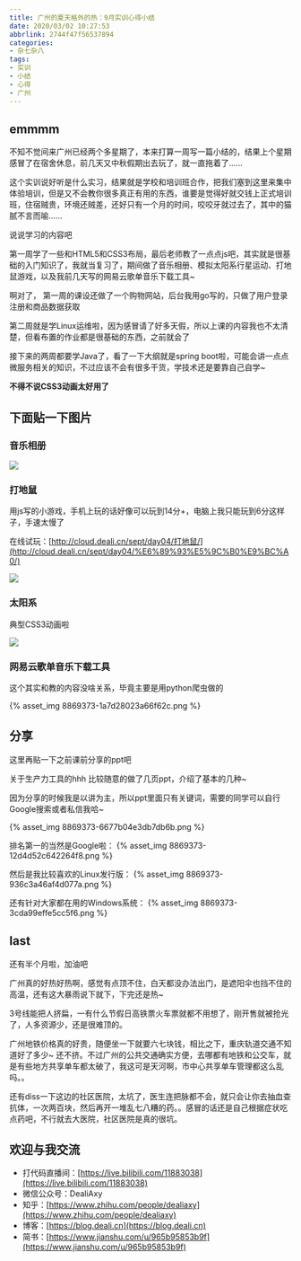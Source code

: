 ```yaml
---
title: 广州的夏天格外的热：9月实训心得小结
date: 2020/03/02 10:27:53
abbrlink: 2744f47f56537894
categories:
- 杂七杂八
tags:
- 实训
- 小结
- 心得
- 广州
---
```

## emmmm
不知不觉间来广州已经两个多星期了，本来打算一周写一篇小结的，结果上个星期感冒了在宿舍休息，前几天又中秋假期出去玩了，就一直拖着了......

这个实训说好听是什么实习，结果就是学校和培训班合作，把我们塞到这里来集中体验培训，但是又不会教你很多真正有用的东西，谁要是觉得好就交钱上正式培训班，住宿贼贵，环境还贼差，还好只有一个月的时间，咬咬牙就过去了，其中的猫腻不言而喻......

说说学习的内容吧

第一周学了一些和HTML5和CSS3布局，最后老师教了一点点js吧，其实就是很基础的入门知识了，我就当复习了，期间做了音乐相册、模拟太阳系行星运动、打地鼠游戏，以及我前几天写的网易云歌单音乐下载工具~ 

啊对了， 第一周的课设还做了一个购物网站，后台我用go写的，只做了用户登录注册和商品数据获取

第二周就是学Linux运维啦，因为感冒请了好多天假，所以上课的内容我也不太清楚，但看布置的作业都是很基础的东西，之前就会了

接下来的两周都要学Java了，看了一下大纲就是spring boot啦，可能会讲一点点微服务相关的知识，不过应该不会有很多干货，学技术还是要靠自己自学~

**不得不说CSS3动画太好用了**

## 下面贴一下图片

### **音乐相册**
![](https://upload-images.jianshu.io/upload_images/8869373-73ea4218fba72733.gif?imageMogr2/auto-orient/strip)

### **打地鼠**
用js写的小游戏，手机上玩的话好像可以玩到14分+，电脑上我只能玩到6分这样子，手速太慢了

在线试玩：[http://cloud.deali.cn/sept/day04/打地鼠/](http://cloud.deali.cn/sept/day04/%E6%89%93%E5%9C%B0%E9%BC%A0/)

![](https://upload-images.jianshu.io/upload_images/8869373-af9fb95e213d9495.gif?imageMogr2/auto-orient/strip)


### **太阳系**
典型CSS3动画啦

![](https://upload-images.jianshu.io/upload_images/8869373-5112ae884740eb9e.gif?imageMogr2/auto-orient/strip)


### **网易云歌单音乐下载工具**
这个其实和教的内容没啥关系，毕竟主要是用python爬虫做的

{% asset_img 8869373-1a7d28023a66f62c.png %}


## 分享
这里再贴一下之前课前分享的ppt吧

关于生产力工具的hhh 比较随意的做了几页ppt，介绍了基本的几种~

因为分享的时候我是以讲为主，所以ppt里面只有关键词，需要的同学可以自行Google搜索或者私信我哈~

{% asset_img 8869373-6677b04e3db7db6b.png %}

排名第一的当然是Google啦：
{% asset_img 8869373-12d4d52c642264f8.png %}

然后是我比较喜欢的Linux发行版：
{% asset_img 8869373-936c3a46af4d077a.png %}

还有针对大家都在用的Windows系统：
{% asset_img 8869373-3cda99effe5cc5f6.png %}


## last
还有半个月啦，加油吧

广州真的好热好热啊，感觉有点顶不住，白天都没办法出门，是遮阳伞也挡不住的高温，还有这大暴雨说下就下，下完还是热~

3号线能把人挤扁，一有什么节假日高铁票火车票就都不用想了，刚开售就被抢光了，人多资源少，还是很难顶的。

广州地铁价格真的好贵，随便坐一下就要六七块钱，相比之下，重庆轨道交通不知道好了多少~ 还不挤。不过广州的公共交通确实方便，去哪都有地铁和公交车，就是有些地方共享单车都太破了，我这可是天河啊，市中心共享单车管理都这么乱吗。。

还有diss一下这边的社区医院，太坑了，医生连把脉都不会，就只会让你去抽血查抗体，一次两百块，然后再开一堆乱七八糟的药。。感冒的话还是自己根据症状吃点药吧，不行就去大医院，社区医院是真的很坑。


## 欢迎与我交流
- 打代码直播间：[https://live.bilibili.com/11883038](https://live.bilibili.com/11883038)
- 微信公众号：DealiAxy
- 知乎：[https://www.zhihu.com/people/dealiaxy](https://www.zhihu.com/people/dealiaxy)
- 博客：[https://blog.deali.cn](https://blog.deali.cn)
- 简书：[https://www.jianshu.com/u/965b95853b9f](https://www.jianshu.com/u/965b95853b9f)
